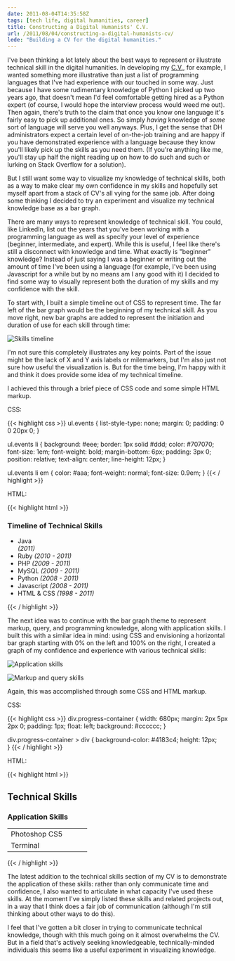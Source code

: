 ```yaml
---
date: 2011-08-04T14:35:58Z
tags: [tech life, digital humanities, career]
title: Constructing a Digital Humanists' C.V.
url: /2011/08/04/constructing-a-digital-humanists-cv/
lede: "Building a CV for the digital humanities."
---
```


I've been thinking a lot lately about the best ways to represent or illustrate technical skill in the digital humanities. In developing my [C.V.](http://cv.jasonheppler.org), for example, I wanted something more illustrative than just a list of programming languages that I've had experience with our touched in some way. Just because I have some rudimentary knowledge of Python I picked up two years ago, that doesn't mean I'd feel comfortable getting hired as a Python expert (of course, I would hope the interview process would weed me out). Then again, there's truth to the claim that once you know one language it's fairly easy to pick up additional ones. So simply *having* knowledge of *some* sort of language will serve you well anyways. Plus, I get the sense that DH administrators expect a certain level of on-the-job training and are happy if you have demonstrated experience with a language because they know you'll likely pick up the skills as you need them. (If you're anything like me, you'll stay up half the night reading up on how to do such and such or lurking on Stack Overflow for a solution).

But I still want some way to visualize my knowledge of technical skills, both as a way to make clear my own confidence in my skills and hopefully set myself apart from a stack of CV's all vying for the same job. After doing some thinking I decided to try an experiment and visualize my technical knowledge base as a bar graph. 

There are many ways to represent knowledge of technical skill. You could, like LinkedIn, list out the years that you've been working with a programming language as well as specify your level of experience (beginner, intermediate, and expert). While this is useful, I feel like there's still a disconnect with knowledge and time. What exactly is "beginner" knowledge? Instead of just saying I was a beginner or writing out the amount of time I've been using a language (for example, I've been using Javascript for a while but by no means am I any good with it) I decided to find some way to visually represent both the duration of my skills and my confidence with the skill.

To start with, I built a simple timeline out of CSS to represent time. The far left of the bar graph would be the beginning of my technical skill. As you move right, new bar graphs are added to represent the initiation and duration of use for each skill through time:

![Skills timeline](http://cv.jasonheppler.org/image/timeline_shot.png)

I'm not sure this completely illustrates any key points. Part of the issue might be the lack of X and Y axis labels or milemarkers, but I'm also just not sure how useful the visualization is. But for the time being, I'm happy with it and think it does provide some idea of my technical timeline.

I achieved this through a brief piece of CSS code and some simple HTML markup.

CSS:

{{< highlight css >}}
ul.events {
    list-style-type: none;
    margin: 0;
    padding: 0 0 20px 0;
}

ul.events li {
    background: #eee;
    border: 1px solid #ddd;
    color: #707070;
    font-size: 1em;
    font-weight: bold;
    margin-bottom: 6px;
    padding: 3px 0;
    position: relative;
    text-align: center;
    line-height: 12px;
}

ul.events li em {
    color: #aaa;
    font-weight: normal;
    font-size: 0.9em;
}
{{< / highlight >}}

HTML:

{{< highlight html >}}
<h3>Timeline of Technical Skills</h3>
<div class="timeline">
<ul class="events">
  <li style="width: 13.5%; left: 86%;">Java <em>(2011)</em></li>
  <li style="width: 29.5%; left: 70%;">Ruby <em>(2010 - 2011)</em></li>
  <li style="width: 39.5%; left: 60%;">PHP <em>(2009 - 2011)</em></li>
  <li style="width: 39.5%; left: 60%;">MySQL <em>(2009 - 2011)</em></li>
  <li style="width: 49.5%; left: 50%;">Python <em>(2008 - 2011)</em></li>
  <li style="width: 49.5%; left: 50%;">Javascript <em>(2008 - 2011)</em></li>
  <li style="width: 99.5%; left: 0;">HTML &amp; CSS <em>(1998 - 2011)</em></li>
</ul> <!-- end .events -->
{{< / highlight >}}

The next idea was to continue with the bar graph theme to represent markup, query, and programming knowledge, along with application skills. I built this with a similar idea in mind: using CSS and envisioning a horizontal bar graph starting with 0% on the left and 100% on the right, I created a graph of my confidence and experience with various technical skills:

![Application skills](http://cv.jasonheppler.org/image/app_shot.png)

![Markup and query skills](http://cv.jasonheppler.org/image/markup_shot.png)

Again, this was accomplished through some CSS and HTML markup.

CSS:

{{< highlight css >}}
div.progress-container {
    width: 680px;
    margin: 2px 5px 2px 0;
    padding: 1px;
    float: left;
    background: #cccccc;
}

div.progress-container > div {
    background-color: #4183c4;
    height: 12px;   
}
{{< / highlight >}}

HTML:

{{< highlight html >}}
<h2>Technical Skills</h2>
  <h3>Application Skills</h3>
  <table cellspacing="3" cellpadding="3">
    <tbody>
      <tr>
        <td width="150">Photoshop CS5</td>
        <td><div class="progress-container"><div style="width: 40%"></div></div></td>
      </tr>
      <tr>
        <td>Terminal</td>
        <td><div class="progress-container"><div style="width: 80%"></div></div></td>
      </tr>
    </tbody>
  </table>
{{< / highlight >}}

The latest addition to the technical skills section of my CV is to demonstrate the application of these skills: rather than only communicate time and confidence, I also wanted to articulate in what capacity I've used these skills. At the moment I've simply listed these skills and related projects out, in a way that I think does a fair job of communication (although I'm still thinking about other ways to do this).

I feel that I've gotten a bit closer in trying to communicate technical knowledge, though with this much going on it almost overwhelms the CV. But in a field that's actively seeking knowledgeable, technically-minded individuals this seems like a useful experiment in visualizing knowledge.

